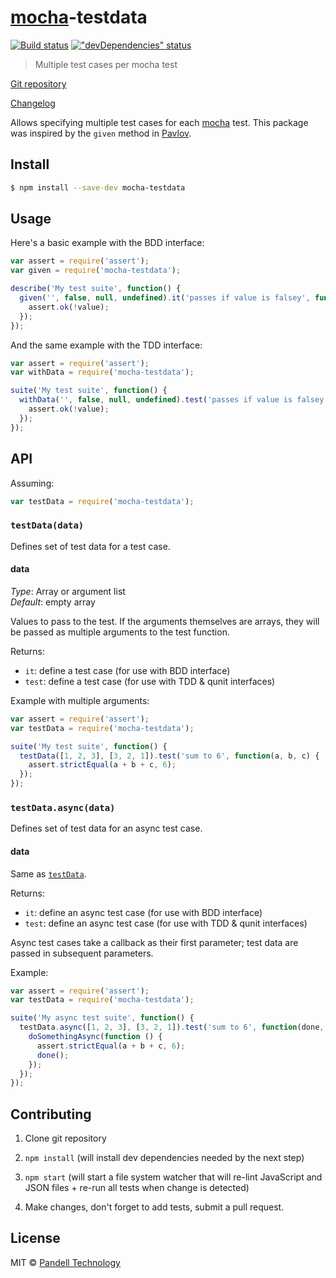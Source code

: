 # [mocha](http://visionmedia.github.io/mocha/)-testdata

[![Build status](https://travis-ci.org/pandell/mocha-testdata.svg?branch=master)](https://travis-ci.org/pandell/mocha-testdata) [!["devDependencies" status](https://david-dm.org/pandell/mocha-testdata/dev-status.svg)](https://david-dm.org/pandell/mocha-testdata#info=devDependencies)

> Multiple test cases per mocha test

[Git repository](https://github.com/pandell/mocha-testdata)

[Changelog](https://github.com/pandell/mocha-testdata/releases)

Allows specifying multiple test cases for each [mocha](http://visionmedia.github.io/mocha/) test. This package was inspired by the `given` method in [Pavlov](https://github.com/mmonteleone/pavlov).


## Install

```sh
$ npm install --save-dev mocha-testdata
```


## Usage

Here's a basic example with the BDD interface:

```js
var assert = require('assert');
var given = require('mocha-testdata');

describe('My test suite', function() {
  given('', false, null, undefined).it('passes if value is falsey', function(value) {
    assert.ok(!value);
  });
});
```

And the same example with the TDD interface:

```js
var assert = require('assert');
var withData = require('mocha-testdata');

suite('My test suite', function() {
  withData('', false, null, undefined).test('passes if value is falsey', function(value) {
    assert.ok(!value);
  });
});
```

## API

Assuming:

```js
var testData = require('mocha-testdata');
```

### `testData(data)`

Defines set of test data for a test case.

#### data

_Type_: Array or argument list  
_Default_: empty array

Values to pass to the test. If the arguments themselves are arrays, they will be passed as multiple arguments to the test function.

Returns:
  - `it`: define a test case (for use with BDD interface)
  - `test`: define a test case (for use with TDD & qunit interfaces)

Example with multiple arguments:

```js
var assert = require('assert');
var testData = require('mocha-testdata');

suite('My test suite', function() {
  testData([1, 2, 3], [3, 2, 1]).test('sum to 6', function(a, b, c) {
    assert.strictEqual(a + b + c, 6);
  });
});
```


### `testData.async(data)`

Defines set of test data for an async test case.

#### data

Same as [`testData`](#testdatadata).

Returns:
  - `it`: define an async test case (for use with BDD interface)
  - `test`: define an async test case (for use with TDD & qunit interfaces)

Async test cases take a callback as their first parameter; test data are passed in subsequent parameters.

Example:

```js
var assert = require('assert');
var testData = require('mocha-testdata');

suite('My async test suite', function() {
  testData.async([1, 2, 3], [3, 2, 1]).test('sum to 6', function(done, a, b, c) {
    doSomethingAsync(function () {
      assert.strictEqual(a + b + c, 6);
      done();
    });
  });
});
```


## Contributing

1. Clone git repository

2. `npm install` (will install dev dependencies needed by the next step)

3. `npm start` (will start a file system watcher that will re-lint JavaScript and JSON files + re-run all tests when change is detected)

4. Make changes, don't forget to add tests, submit a pull request.


## License

MIT © [Pandell Technology](http://pandell.com/)
